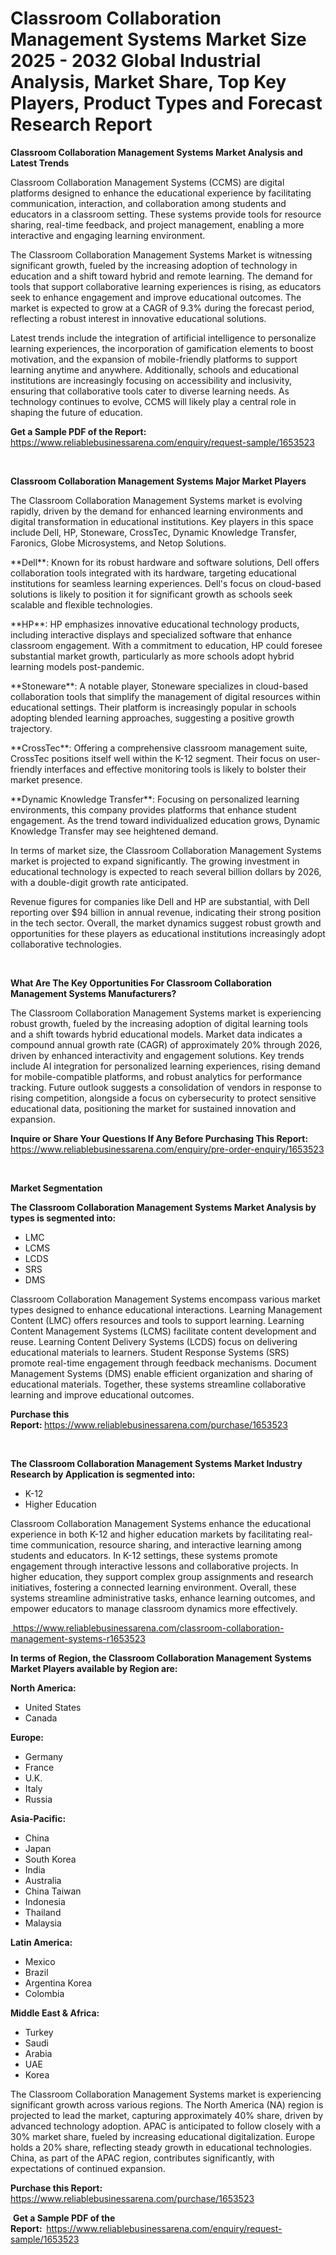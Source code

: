 <p><h1>Classroom Collaboration Management Systems Market Size 2025 - 2032 Global Industrial Analysis, Market Share, Top Key Players, Product Types and Forecast Research Report</h1></p><p><strong>Classroom Collaboration Management Systems Market Analysis and Latest Trends</strong></p>
<p><p>Classroom Collaboration Management Systems (CCMS) are digital platforms designed to enhance the educational experience by facilitating communication, interaction, and collaboration among students and educators in a classroom setting. These systems provide tools for resource sharing, real-time feedback, and project management, enabling a more interactive and engaging learning environment.</p><p>The Classroom Collaboration Management Systems Market is witnessing significant growth, fueled by the increasing adoption of technology in education and a shift toward hybrid and remote learning. The demand for tools that support collaborative learning experiences is rising, as educators seek to enhance engagement and improve educational outcomes. The market is expected to grow at a CAGR of 9.3% during the forecast period, reflecting a robust interest in innovative educational solutions.</p><p>Latest trends include the integration of artificial intelligence to personalize learning experiences, the incorporation of gamification elements to boost motivation, and the expansion of mobile-friendly platforms to support learning anytime and anywhere. Additionally, schools and educational institutions are increasingly focusing on accessibility and inclusivity, ensuring that collaborative tools cater to diverse learning needs. As technology continues to evolve, CCMS will likely play a central role in shaping the future of education.</p></p>
<p><strong>Get a Sample PDF of the Report:&nbsp;</strong> <a href="https://www.reliablebusinessarena.com/enquiry/request-sample/1653523?utm_campaign=2680&utm_medium=2&utm_source=Github&utm_content=ia&utm_term=18042025&utm_id=classroom-collaboration-management-systems">https://www.reliablebusinessarena.com/enquiry/request-sample/1653523</a></p>
<p>&nbsp;</p>
<p><strong>Classroom Collaboration Management Systems Major Market Players</strong></p>
<p><p>The Classroom Collaboration Management Systems market is evolving rapidly, driven by the demand for enhanced learning environments and digital transformation in educational institutions. Key players in this space include Dell, HP, Stoneware, CrossTec, Dynamic Knowledge Transfer, Faronics, Globe Microsystems, and Netop Solutions.</p><p>**Dell**: Known for its robust hardware and software solutions, Dell offers collaboration tools integrated with its hardware, targeting educational institutions for seamless learning experiences. Dell's focus on cloud-based solutions is likely to position it for significant growth as schools seek scalable and flexible technologies.</p><p>**HP**: HP emphasizes innovative educational technology products, including interactive displays and specialized software that enhance classroom engagement. With a commitment to education, HP could foresee substantial market growth, particularly as more schools adopt hybrid learning models post-pandemic.</p><p>**Stoneware**: A notable player, Stoneware specializes in cloud-based collaboration tools that simplify the management of digital resources within educational settings. Their platform is increasingly popular in schools adopting blended learning approaches, suggesting a positive growth trajectory.</p><p>**CrossTec**: Offering a comprehensive classroom management suite, CrossTec positions itself well within the K-12 segment. Their focus on user-friendly interfaces and effective monitoring tools is likely to bolster their market presence.</p><p>**Dynamic Knowledge Transfer**: Focusing on personalized learning environments, this company provides platforms that enhance student engagement. As the trend toward individualized education grows, Dynamic Knowledge Transfer may see heightened demand.</p><p>In terms of market size, the Classroom Collaboration Management Systems market is projected to expand significantly. The growing investment in educational technology is expected to reach several billion dollars by 2026, with a double-digit growth rate anticipated.</p><p>Revenue figures for companies like Dell and HP are substantial, with Dell reporting over $94 billion in annual revenue, indicating their strong position in the tech sector. Overall, the market dynamics suggest robust growth and opportunities for these players as educational institutions increasingly adopt collaborative technologies.</p></p>
<p>&nbsp;</p>
<p><strong>What Are The Key Opportunities For Classroom Collaboration Management Systems Manufacturers?</strong></p>
<p><p>The Classroom Collaboration Management Systems market is experiencing robust growth, fueled by the increasing adoption of digital learning tools and a shift towards hybrid educational models. Market data indicates a compound annual growth rate (CAGR) of approximately 20% through 2026, driven by enhanced interactivity and engagement solutions. Key trends include AI integration for personalized learning experiences, rising demand for mobile-compatible platforms, and robust analytics for performance tracking. Future outlook suggests a consolidation of vendors in response to rising competition, alongside a focus on cybersecurity to protect sensitive educational data, positioning the market for sustained innovation and expansion.</p></p>
<p><strong>Inquire or Share Your Questions If Any Before Purchasing This Report:</strong> <a href="https://www.reliablebusinessarena.com/enquiry/pre-order-enquiry/1653523?utm_campaign=2680&utm_medium=2&utm_source=Github&utm_content=ia&utm_term=18042025&utm_id=classroom-collaboration-management-systems">https://www.reliablebusinessarena.com/enquiry/pre-order-enquiry/1653523</a></p>
<p>&nbsp;</p>
<p><strong>Market Segmentation</strong></p>
<p><strong>The Classroom Collaboration Management Systems Market Analysis by types is segmented into:</strong></p>
<p><ul><li>LMC</li><li>LCMS</li><li>LCDS</li><li>SRS</li><li>DMS</li></ul></p>
<p><p>Classroom Collaboration Management Systems encompass various market types designed to enhance educational interactions. Learning Management Content (LMC) offers resources and tools to support learning. Learning Content Management Systems (LCMS) facilitate content development and reuse. Learning Content Delivery Systems (LCDS) focus on delivering educational materials to learners. Student Response Systems (SRS) promote real-time engagement through feedback mechanisms. Document Management Systems (DMS) enable efficient organization and sharing of educational materials. Together, these systems streamline collaborative learning and improve educational outcomes.</p></p>
<p><strong>Purchase this Report:&nbsp;</strong><a href="https://www.reliablebusinessarena.com/purchase/1653523?utm_campaign=2680&utm_medium=2&utm_source=Github&utm_content=ia&utm_term=18042025&utm_id=classroom-collaboration-management-systems">https://www.reliablebusinessarena.com/purchase/1653523</a></p>
<p>&nbsp;</p>
<p><strong>The Classroom Collaboration Management Systems Market Industry Research by Application is segmented into:</strong></p>
<p><ul><li>K-12</li><li>Higher Education</li></ul></p>
<p><p>Classroom Collaboration Management Systems enhance the educational experience in both K-12 and higher education markets by facilitating real-time communication, resource sharing, and interactive learning among students and educators. In K-12 settings, these systems promote engagement through interactive lessons and collaborative projects. In higher education, they support complex group assignments and research initiatives, fostering a connected learning environment. Overall, these systems streamline administrative tasks, enhance learning outcomes, and empower educators to manage classroom dynamics more effectively.</p></p>
<p><a href="https://www.reliablebusinessarena.com/classroom-collaboration-management-systems-r1653523?utm_campaign=2680&utm_medium=2&utm_source=Github&utm_content=ia&utm_term=18042025&utm_id=classroom-collaboration-management-systems">&nbsp;https://www.reliablebusinessarena.com/classroom-collaboration-management-systems-r1653523</a></p>
<p><strong>In terms of Region, the Classroom Collaboration Management Systems Market Players available by Region are:</strong></p>
<p>
    <p> <strong> North America: </strong>
        <ul>
            <li>United States</li>
            <li>Canada</li>
        </ul>
        </p> 
    <p> <strong> Europe: </strong>
        <ul>
            <li>Germany</li>
            <li>France</li>
            <li>U.K.</li>
            <li>Italy</li>
            <li>Russia</li>
        </ul>
        </p> 
    <p> <strong> Asia-Pacific: </strong>
        <ul>
            <li>China</li>
            <li>Japan</li>
            <li>South Korea</li>
            <li>India</li>
            <li>Australia</li>
            <li>China Taiwan</li>
            <li>Indonesia</li>
            <li>Thailand</li>
            <li>Malaysia</li>
        </ul>
        </p> 
    <p> <strong> Latin America: </strong>
        <ul>
            <li>Mexico</li>
            <li>Brazil</li>
            <li>Argentina Korea</li>
            <li>Colombia</li>
        </ul>
        </p> 
    <p> <strong> Middle East & Africa: </strong>
        <ul>
            <li>Turkey</li>
            <li>Saudi</li>
            <li>Arabia</li>
            <li>UAE</li>
            <li>Korea</li>
        </ul>
    </p>
    </p>
<p><p>The Classroom Collaboration Management Systems market is experiencing significant growth across various regions. The North America (NA) region is projected to lead the market, capturing approximately 40% share, driven by advanced technology adoption. APAC is anticipated to follow closely with a 30% market share, fueled by increasing educational digitalization. Europe holds a 20% share, reflecting steady growth in educational technologies. China, as part of the APAC region, contributes significantly, with expectations of continued expansion.</p></p>
<p><strong>Purchase this Report: </strong><a href="https://www.reliablebusinessarena.com/purchase/1653523?utm_campaign=2680&utm_medium=2&utm_source=Github&utm_content=ia&utm_term=18042025&utm_id=classroom-collaboration-management-systems">https://www.reliablebusinessarena.com/purchase/1653523</a></p>
<p>&nbsp;<strong>Get a Sample PDF of the Report:&nbsp;&nbsp;</strong><a href="https://www.reliablebusinessarena.com/enquiry/request-sample/1653523?utm_campaign=2680&utm_medium=2&utm_source=Github&utm_content=ia&utm_term=18042025&utm_id=classroom-collaboration-management-systems">https://www.reliablebusinessarena.com/enquiry/request-sample/1653523</a></p>
<p><strong></strong></p>
<p><p></p><p></p><p></p></p>